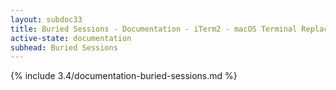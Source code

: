 ```yaml
---
layout: subdoc33
title: Buried Sessions - Documentation - iTerm2 - macOS Terminal Replacement
active-state: documentation
subhead: Buried Sessions
---
```

{% include 3.4/documentation-buried-sessions.md %}

